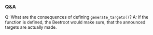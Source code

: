 ### Q&A

Q: What are the consequences of defining `generate_targets()`?
A: If the function is defined, the Beetroot would make sure, that the announced targets are actually made.


